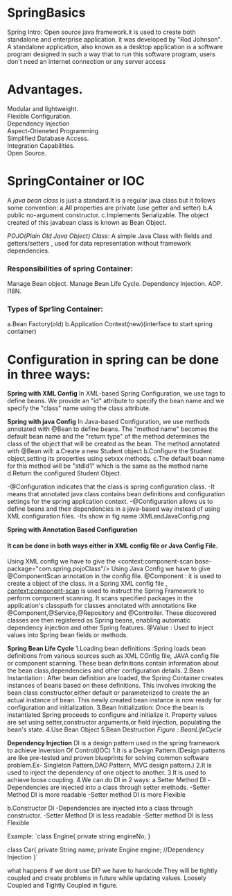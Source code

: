 # SpringBasics  <br>
Spring Intro: Open source java framework.it is used to create both standalone and enterprise application. it was developed by "Rod Johnson".  <br>
A standalone application, also known as a desktop application is a software program designed in such a way that to run this software program, users don't need an internet connection or any server access    <br>

# Advantages.  <br>
Modular and lightweight.  <br>
Flexible Configuration.   <br>
Dependency Injection     <br>
Aspect-Orieneted Programming     <br>
Simplified Database Access.    <br>
Integration Capabilities.    <br>
Open Source.    <br>

# SpringContainer or IOC
A *java bean class* is just a standard.It is a regular java class but it follows some convention:
a.All properties are private (use getter and setter)
b.A public no-argument constructor.
c.Implements Serializable.
The object created of this javabean class is known as Bean Object.

*POJO(Plain Old Java Object) Class*: A simple Java Class with fields and getters/setters , used for data representation without framework dependencies.

### Responsibilities of spring Container:
Manage Bean object.
Manage Bean Life Cycle.
Dependency Injection.
AOP.
I18N.

### Types of Spr1ing Container:
a.Bean Factory(old)
b.Application Context(new)(interface to start spring container)


# Configuration in spring can be done in three ways:
 **Spring with XML Config**
  In XML-based Spring Configuration, we use <bean> tags to define beans.
  We provide an "id" attribute to specify the bean name and we specify the "class" name using the class attribute.

 **Spring with java Config** 
  In Java-based Configuration, we use methods annotated with @Bean to define beans.
  The "method name" becomes the default bean name and the "return type" of the method determines the class of the object that will be created as the bean.
  The method annotated with @Bean will:
   a.Create a new Student object
   b.Configure the Student object,setting its properties using setxxx methods.
   c.The default bean name for this method will be "stdId1" which is the same as the method name
   d.Return the configured Student Object.

   -@Configuration indicates that the class is spring configuration class.
   -It means that annotated java class contains bean definitions and configuration settings for the spring application context.
   -@Configuration allows us to define beans and their dependencies in a java-based way instead of using XML configuration files.
   -Its show in fig name :XMLandJavaConfig.png

  **Spring with Annotation Based Configuration**

####    It can be done in both ways either in XML config file or Java Config File.

  Using XML config we have to give the  <context:component-scan base-package="com.spring.pojoClass"/>
  Using Java Config we have to give @ComponentScan annotation in the config file.
   @Component : it is used to create a object of the class.
   In a Spring XML config file , <context:component-scan> is used to instruct the Spring Framework to perform component scanning.
   It scans specified packages in the application's classpath for classes annotated with annotations like @Component,@Service,@Repository and @Controller.
   These discovered classes are then registered as Spring beans, enabling automatic dependency injection and other Spring features.
   @Value : Used to inject values into Spring bean fields or methods. 


 **Spring Bean Life Cycle**
1.Loading bean definitions :Spring loads bean definitions from various sources such as XML COnfig file, JAVA config file or component scanning.
                            These bean definitions contain information about the bean class,dependencies and other configuration details.
2.Bean Instantiation : After bean definition are loaded, the Spring Container creates instances of beans based on these definitions.
                       This involves invoking the bean class constructor,either default or parameterized to create the an actual instance of bean.
                       This newly created bean instance is now ready for configuration and initialization.
3.Bean Initialization: Once the bean is instantiated Spring proceeds to configure and initialize it.
                       Property values are set using setter,constructor arguments,or field injection, populating the bean's state.
4.Use Bean Object
5.Bean Destruction
 _Figure : BeanLifeCycle_


**Dependency Injection**
DI is a design pattern used in the spring framework to achieve Inversion Of Control(IOC)
1.It is a Design Pattern.(Design patterns are like pre-tested and proven blueprints for solving common software problem.Ex- Singleton Pattern,DAO Pattern, MVC design pattern.)
2.It is used to inject the dependency of one object to another.
3.It is used to achieve loose coupling.
4.We can do DI in 2 ways:
a.Setter Method DI
-Dependencies are injected into a class through setter methods.
-Setter Method DI is more readable
-Setter method DI is more Flexible

b.Constructor DI
-Dependencies are injected into a class through constructor.
-Setter Method DI is less readable
-Setter method DI is less Flexible

Example:
`class Engine{
private string engineNo;
}

class Car{
 private String name;
 private Engine engine;       //Dependency Injection
}`

what happens if we dont use DI?
we have to hardcode.They will be tightly coupled and create problems in future while updating values.
Loosely Coupled and Tightly Coupled in figure.


 

 
  








